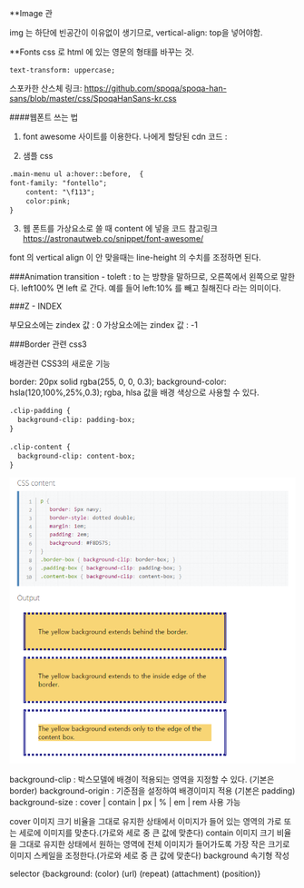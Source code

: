 
**Image 관

img 는 하단에 빈공간이 이유없이 생기므로, vertical-align: top을 넣어야함.

**Fonts
css 로 html 에 있는 영문의 형태를 바꾸는 것.

```
text-transform: uppercase;
```

스포카한 산스체 링크:
https://github.com/spoqa/spoqa-han-sans/blob/master/css/SpoqaHanSans-kr.css

####웹폰트 쓰는 법

1. font awesome 사이트를 이용한다.
나에게 할당된 cdn 코드 :
<script src="https://use.fontawesome.com/2229cdbbdb.js"></script>

2. 샘플  css
```
.main-menu ul a:hover::before,  {
font-family: "fontello";
	content: "\f113";
	color:pink;
}
```

3. 웹 폰트를 가상요소로 쓸 때 content 에 넣을 코드 참고링크
https://astronautweb.co/snippet/font-awesome/


font 의 vertical align 이 안 맞을때는 line-height 의 수치를 조정하면 된다.


###Animation
transition - toleft : to 는 방향을 말하므로, 오른쪽에서 왼쪽으로 말한다. left100% 면 left 로 간다.
예를 들어 left:10% 를 빼고 칠해진다 라는 의미이다.

###Z - INDEX

부모요소에는 zindex 값 : 0
가상요소에는 zindex 값 : -1


###Border 관련 css3

배경관련 CSS3의 새로운 기능

border: 20px solid rgba(255, 0, 0, 0.3);
background-color: hsla(120,100%,25%,0.3);
rgba, hlsa 값을 배경 색상으로 사용할 수 있다.

```
.clip-padding {
  background-clip: padding-box;
}

.clip-content {
  background-clip: content-box;
}
```
<img src="https://github.com/GeunHeeKim/FDS/blob/gh-pages/Source/images/bcg-clip.PNG">


background-clip : 박스모델에 배경이 적용되는 영역을 지정할 수 있다. (기본은 border)
background-origin : 기준점을 설정하여 배경이미지 적용 (기본은 padding)
background-size : cover | contain | px | % | em | rem 사용 가능

cover 이미지 크기 비율을 그대로 유지한 상태에서 이미지가 들어 있는 영역의 가로 또는 세로에 이미지를 맞춘다.(가로와 세로 중 큰 값에 맞춘다)
contain 이미지 크기 비율을 그대로 유지한 상태에서 원하는 영역에 전체 이미지가 들어가도록 가장 작은 크기로 이미지 스케일을 조정한다.(가로와 세로 중 큰 값에 맞춘다)
background 속기형 작성

 selector {background: (color) (url) (repeat) (attachment) (position)}
